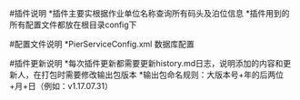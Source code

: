 #插件说明
*插件主要实根据作业单位名称查询所有码头及泊位信息
*插件用到的所有配置文件都放在根目录config下

#配置文件说明
*PierServiceConfig.xml  数据库配置

#插件更新说明
*每次插件更新都需要更新history.md日志，说明添加的内容和更新人，在打包时需要修改输出包版本
*输出包命名规则：大版本号+年的后两位+月+日（例如：v1.17.07.31）